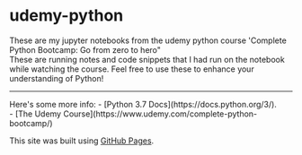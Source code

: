 # udemy-python
These are my jupyter notebooks from the udemy python course 'Complete Python Bootcamp: Go from zero to hero"<br>
These are running notes and code snippets that I had run on the notebook while watching the course. Feel free to use these to enhance your understanding of Python!<br>
<hr>
Here's some more info:
- [Python 3.7 Docs](https://docs.python.org/3/).<br>
- [The Udemy Course](https://www.udemy.com/complete-python-bootcamp/)

This site was built using [GitHub Pages](https://pages.github.com/).
